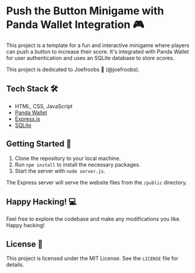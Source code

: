 # Push the Button Minigame with Panda Wallet Integration 🎮

This project is a template for a fun and interactive minigame where players can push a button to increase their score. It's integrated with Panda Wallet for user authentication and uses an SQLite database to store scores. 

This project is dedicated to Joefroobs 🦧 (@joefroobs).

## Tech Stack 🛠️

- HTML, CSS, JavaScript
- [Panda Wallet](https://panda-wallet.gitbook.io/provider-api/quick-start/getting-started)
- [Express.js](https://expressjs.com/)
- [SQLite](https://www.sqlite.org/index.html)

## Getting Started 🚀

1. Clone the repository to your local machine.
2. Run `npm install` to install the necessary packages.
3. Start the server with `node server.js`.

The Express server will serve the website files from the `/public` directory.

## Happy Hacking! 💻

Feel free to explore the codebase and make any modifications you like. Happy hacking!

## License 📄

This project is licensed under the MIT License. See the `LICENSE` file for details.
